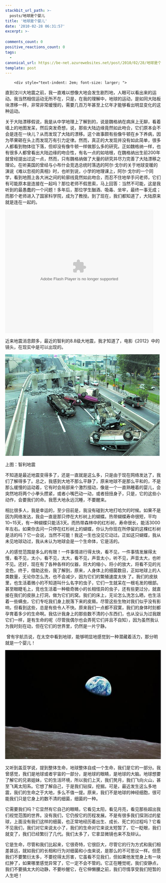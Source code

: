 ```yaml
---
stackbit_url_path: >-
  posts/地球是个婴儿
title: '地球是个婴儿'
date: '2010-02-28 06:31:57'
excerpt: >-
  
comments_count: 0
positive_reactions_count: 0
tags: 
  - 
canonical_url: https://be-net.azurewebsites.net/post/2010/02/28/地球是个婴儿
template: post
---
```


        <div style="text-indent: 2em; font-size: larger; ">
<p>直到汶川大地震之前，我一直难以想像大地会发生剧烈地，人眼可以看出来的运动。我当然相信运动无所不在，只是，在我的理解中，地球的运动，是如同大陆板块漂移一样，非常非常缓慢的，需要几百万年甚至上亿年才能够看出明显变化的这种运动。</p>
<p>关于大陆漂移假说，我是从中学地理上了解到的，说是魏格纳在病床上无聊，看着墙上的地图发呆，然后突发奇想，说，那些大陆边缘竟然如此吻合，它们原本会不会是连在一块儿？从而发现了大陆的漂移。这个故事颇有些像牛顿在乡下养病，因为苹果砸在头上而发现万有引力定律。然而，真正的大发现并没有如此简单，很多人都看到物体往下落，但却没有像牛顿一样做那么多的研究。正如魏格纳一样，也有很多人都曾看出大陆边缘的吻合性，有名一点的如培根，在魏格纳出生前200年就曾经提出过这一点，然而，只有魏格纳做了大量的研究并尽力完善了大陆漂移之理论。在听美国的曾经与小布什会竞选总统时落选的阿尔·戈尔的关于地球变暖的演说《难以忽视的真相》时，也听到说，小学的地理课上，阿尔·戈尔的一个同学，看到地图上各大洲之间的轮廓线竟然如此吻合，而忍不住地举手问老师，它们有可能原本是连接在一起吗？那位老师不假思索，马上回答：当然不可能，这是我听到的最愚蠢的一个问题！多年后，那位学生酗酒、吸毒、坐牢，最终一事无成；而那个老师进入了国家科学院，成为了教授。到了现在，我们都知道了，大陆原来就是连在一起的。</p>
<p><embed src="http://player.youku.com/player.php/sid/XODQwMjMzMjA=/v.swf" quality="high" width="480" height="400" align="middle" allowscriptaccess="sameDomain" type="application/x-shockwave-flash"></p>
<p>近来地震消息颇多，最近的智利的8.8级大地震，我才知道了，电影《2012》中的镜头，在现实中是可以出现的。</p>
<p><img alt="" title="" src="https://raw.githubusercontent.com/Jeff-Tian/blogengine.net/master/Source/BlogEngine/BlogEngine.NET/App_Data/files/image_278.png"></p>
<p>上图：智利地震</p>
<p>不知道是最近地震变得多了，还是一直就是这么多，只是由于现在网络发达了，我们了解得多了。总之，我感到大地不那么平静了，原来地球不是那么平和的，不是那么缓慢的运动着，它有时会局部来个激烈擅动，像是一个一直熟睡着的婴儿，会突然地将两个小拳头攒紧，或者小嘴巴动一动，或者扭扭身子，只是，它的这些小动作，会要我们的命。我愿大地永远沉睡，不要醒来。</p>
<p>相比很多人，我是幸运的，至少目前是，我没有碰到大地打哈欠的时候。如果不是因为网络发达，我会一直是那只停在大杉树上的蝴蝶。热带蝴蝶寿命很短，平均10~15天，有一种蝴蝶只能活3天。而热带森林中的红杉树，寿命很长，能活3000年左右。如果你去问一只停在红杉树上的蝴蝶，你认为你现在所停留的这棵红杉树是活的吗？它一会说，当然不可能！我这一生也没见它动过。正如这只蝴蝶，我从未见地球动过，我从未认为地球会是一个生命体，它是活的。</p>
<p>人的感觉范围是多么的有限！一件事情进行得太快，看不见，一件事情发展得太慢，看不见，太小，看不见，太大，看不见，声音太小，听不见，声音太大，也听不见。还好，现在有了各种各样的仪器，将大的缩小，将小的放大，将看不见的光变色，终于，借助这些，我了解到，原来，人身体上的细菌数目，正如地球上的人类数量，无论你怎么洗，也不会减少，因为它们的繁殖速度太快                              了。我们的皮肤里，也生活着微小的不知道叫什么名字的虫子，它们一生就呆在一根毛发的根部。甚至眼睫毛上，竞也生活着一种极奇微小的长相怪异的虫子，还有些更过分，就直接在我们的皮肤上打洞，做为它们的窝。我们的床上，无论怎么洗怎么晒，也生活着一些螨虫，它们专吃我们身上脱落下来的皮屑。尽管这些生物对我们似乎没有影响，但看到这些，总是有些令人不快。原来我们一点都不寂寞，我们的身体时刻都孕育着多少的生命啊。我估计我身上的那些数不清的小东西们，也从没认为过我跟它们一样，是有生命的呢（尽管我偶尔也会弄死它们并且不自知），因为虽然我认为我时刻在动，但在它们的世界里，仍然是一片宁静。</p>
<p>&nbsp;曾有宇航员说，在太空中看到地球，能够明显地感觉到一种潜藏着活力，那分明就是一个婴儿！</p>
<p><img alt="" title="" src="https://raw.githubusercontent.com/Jeff-Tian/blogengine.net/master/Source/BlogEngine/BlogEngine.NET/App_Data/files/image_279.png"></p>
<p>又听到盖亚学说，提到整体生命，地球整体自成一个生命，我们是它的一部分。我曾感觉，我们是地球或者宇宙的一部分，是地球的眼睛，是地球的大脑。地球想要了解它的兄弟姐妹，它的生活环境，所以我们上天，我们凳月，我们飞向火山，甚至飞离太阳系。它想了解自己，于是我们钻探，挖掘。可是，最近发生这么多地震，我们的生命之于大地，多么不值一提。原来，我们不是地球的神经细胞，很可能我们只是它身上的数不清的细菌，细菌的一种。</p>
<p>它需要我们吗？它显然有它自己的眼睛，它看见太阳，看见月亮，看见那些超出我们视觉范围的世界。没有我们，它仍按它的历程发展。不是有很多我们探测过的星球，上面没有我们这样的细菌，也正常地经历着出生、成长、死亡的过程吗？它看不见我们，我们对它来说太小了，我们的生命对它来说太短暂了，它一眨眼，我们就变了，我们已经繁衍了几代。我们太多了，它拿显微镜也来不及辩认。</p>
<p>它是生命，尽管和我们比起来，它很奇特，它很巨大，尽管它的行为方式和我们相差甚远，就如我们的长相和行为对细菌和小虫来说，是那么的不可思议一样。但愿我们不要繁衍太多，不要挖得太厉害，它虽看不见我们，但如果他发觉身上有一块红肿了，如果哪里感觉异常了，它一定不会不管的。它正在睡觉呢，我们安静点，我们不要搞太大的动静，不要吵醒它，在它伸懒腰之前，我们尽情享受我们短暂的人生吧！</p>
</div>
      